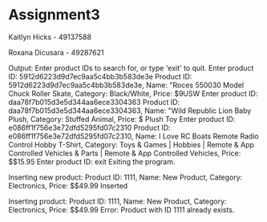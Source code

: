 # Assignment3
Kaitlyn Hicks - 49137588

Roxana Dicusara - 49287621

Output:
Enter product IDs to search for, or type 'exit' to quit.
Enter product ID: 5912d6223d9d7ec9aa5c4bb3b583de3e
Product ID: 5912d6223d9d7ec9aa5c4bb3b583de3e, Name: "Roces 550030 Model Chuck Roller Skate, Category: Black/White, Price: $9USW
Enter product ID: daa78f7b015d3e5d344aa6ece3304363
Product ID: daa78f7b015d3e5d344aa6ece3304363, Name: "Wild Republic Lion Baby Plush, Category:  Stuffed Animal, Price: $ Plush Toy
Enter product ID: e086ff1f756e3e72dfd5295fd07c2310
Product ID: e086ff1f756e3e72dfd5295fd07c2310, Name: I Love RC Boats Remote Radio Control Hobby T-Shirt, Category: Toys & Games | Hobbies | Remote & App Controlled Vehicles & Parts | Remote & App Controlled Vehicles, Price: $$15.95 
Enter product ID: exit
Exiting the program.

Inserting new product:
Product ID: 1111, Name: New Product, Category: Electronics, Price: $$49.99
Inserted

Inserting product:
Product ID: 1111, Name: New Product, Category: Electronics, Price: $$49.99
Error: Product with ID 1111 already exists.
